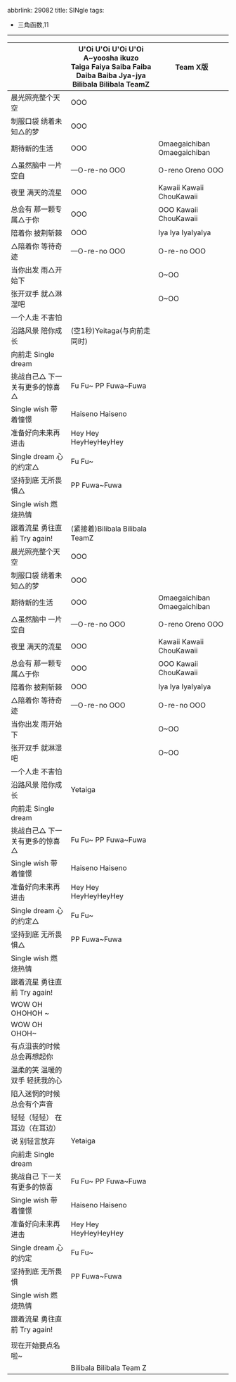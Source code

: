 abbrlink: 29082
title: SINgle
tags:
  - 三角函数,11
---
|      |U'Oi U'Oi U'Oi U'Oi<br>A~yoosha ikuzo<br>Taiga Faiya Saiba Faiba Daiba Baiba Jya-jya<br>Bilibala Bilibala TeamZ|Team X版|
|--|--|--|
|晨光照亮整个天空|OOO|      |
|制服口袋 绣着未知△的梦|OOO|      |
|期待新的生活|OOO|Omaegaichiban Omaegaichiban |
|△虽然脑中 一片空白|—O-re-no OOO|O-reno Oreno OOO|
|夜里 满天的流星|OOO|Kawaii Kawaii ChouKawaii|
|总会有 那一颗专属△于你|OOO|OOO Kawaii ChouKawaii|
|陪着你 披荆斩棘|OOO|Iya Iya IyaIyaIya|
|△陪着你 等待奇迹|—O-re-no OOO|O-re-no OOO|
|当你出发 雨△开始下|      |O~OO|
|张开双手 就△淋湿吧|      |O~OO|
|一个人走 不害怕|      |      |
|沿路风景 陪你成长|(空1秒)Yeitaga(与向前走同时)|      |
|向前走 Single dream|      |      |
|挑战自己△ 下一关有更多的惊喜△|Fu Fu~ PP Fuwa~Fuwa|      |
|Single wish 带着憧憬|Haiseno Haiseno|      |
|准备好向未来再进击|Hey Hey HeyHeyHeyHey|      |
|Single dream 心的约定△|Fu Fu~|      |
|坚持到底 无所畏惧△|PP Fuwa~Fuwa|      |
|Single wish 燃烧热情|      |      |
|跟着流星 勇往直前 Try again!|(紧接着)Bilibala Bilibala TeamZ|      |
|晨光照亮整个天空|OOO|      |
|制服口袋 绣着未知△的梦|OOO|      |
|期待新的生活|OOO|Omaegaichiban Omaegaichiban |
|△虽然脑中 一片空白|—O-re-no OOO|O-reno Oreno OOO|
|夜里 满天的流星|OOO|Kawaii Kawaii ChouKawaii|
|总会有 那一颗专属△于你|OOO|OOO Kawaii ChouKawaii|
|陪着你 披荆斩棘|OOO|Iya Iya IyaIyaIya|
|△陪着你 等待奇迹|—O-re-no OOO|O-re-no OOO|
|当你出发 雨开始下|      |O~OO|
|张开双手 就淋湿吧|      |O~OO|
|一个人走 不害怕|      |      |
|沿路风景 陪你成长|Yetaiga|      |
|向前走 Single dream|      |      |
|挑战自己△ 下一关有更多的惊喜△|Fu Fu~ PP Fuwa~Fuwa|      |
|Single wish 带着憧憬|Haiseno Haiseno|      |
|准备好向未来再进击|Hey Hey HeyHeyHeyHey|      |
|Single dream 心的约定△|Fu Fu~|      |
|坚持到底 无所畏惧△|PP Fuwa~Fuwa|      |
|Single wish 燃烧热情|      |      |
|跟着流星 勇往直前 Try again!|      |      |
|WOW OH OHOHOH ~|      |      |
|WOW OH OHOH~|      |      |
|有点沮丧的时候 总会再想起你|      |      |
|温柔的笑 温暖的双手 轻抚我的心|      |      |
|陷入迷惘的时候 总会有个声音|      |      |
|轻轻（轻轻） 在耳边（在耳边）|      |      |
|说 别轻言放弃|Yetaiga|      |
|向前走 Single dream|      |      |
|挑战自己 下一关有更多的惊喜|Fu Fu~ PP Fuwa~Fuwa|      |
|Single wish 带着憧憬|Haiseno Haiseno|      |
|准备好向未来再进击|Hey Hey HeyHeyHeyHey|      |
|Single dream 心的约定|Fu Fu~|      |
|坚持到底 无所畏惧|PP Fuwa~Fuwa|      |
|Single wish 燃烧热情|      |      |
|跟着流星 勇往直前 Try again!|      |      |
|      |      |      |
|现在开始要点名啦~|      |      |
|      |Bilibala Bilibala Team Z|      |